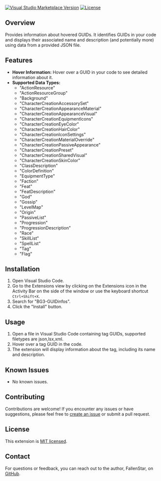 [![Visual Studio Marketplace Version](https://img.shields.io/visual-studio-marketplace/v/FallenStar.bg3guidinfos.svg)](https://marketplace.visualstudio.com/items?itemName=FallenStar.bg3guidinfos)
[![License](https://img.shields.io/badge/license-MIT-blue.svg)](https://github.com/FallenStar08/BG3-GUIDinfos/blob/main/LICENSE)

## Overview

Provides information about hovered GUIDs. It identifies GUIDs in your code and displays their associated name and description (and potentially more) using data from a provided JSON file.

## Features

- **Hover Information:** Hover over a GUID in your code to see detailed information about it.
- **Supported Data Types:**
  - "ActionResource"  
  - "ActionResourceGroup"  
  - "Background"  
  - "CharacterCreationAccessorySet"  
  - "CharacterCreationAppearanceMaterial"  
  - "CharacterCreationAppearanceVisual"  
  - "CharacterCreationEquipmentIcons"  
  - "CharacterCreationEyeColor"  
  - "CharacterCreationHairColor"  
  - "CharacterCreationIconSettings"  
  - "CharacterCreationMaterialOverride"  
  - "CharacterCreationPassiveAppearance"  
  - "CharacterCreationPreset"  
  - "CharacterCreationSharedVisual"  
  - "CharacterCreationSkinColor"  
  - "ClassDescription"  
  - "ColorDefinition"  
  - "EquipmentType"  
  - "Faction"  
  - "Feat"  
  - "FeatDescription"  
  - "God"  
  - "Gossip"  
  - "LevelMap"  
  - "Origin"  
  - "PassiveList"  
  - "Progression"  
  - "ProgressionDescription"  
  - "Race"  
  - "SkillList"  
  - "SpellList"  
  - "Tag"  
  - "Flag"

## Installation

1. Open Visual Studio Code.
2. Go to the Extensions view by clicking on the Extensions icon in the Activity Bar on the side of the window or use the keyboard shortcut `Ctrl+Shift+X`.
3. Search for "BG3-GUIDinfos".
4. Click the "Install" button.

## Usage

1. Open a file in Visual Studio Code containing tag GUIDs, supported filetypes are json,lsx,xml.
2. Hover over a tag GUID in the code.
3. The extension will display information about the tag, including its name and description.

## Known Issues

- No known issues.

## Contributing

Contributions are welcome! If you encounter any issues or have suggestions, please feel free to [create an issue](https://github.com/FallenStar08/BG3-GUIDinfos/issues) or submit a pull request.

## License

This extension is [MIT licensed](LICENSE).

## Contact

For questions or feedback, you can reach out to the author, FallenStar, on [GitHub](https://github.com/FallenStar08).

